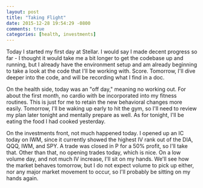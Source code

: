 ```yaml
---
layout: post
title: "Taking Flight"
date: 2015-12-28 19:54:29 -0800
comments: true
categories: [health, investments]
---
```


Today I started my first day at Stellar. I would say I made decent progress so far - I thought it would take me a bit longer to get the codebase up and running, but I already have the environment setup and am already beginning to take a look at the code that I'll be working with. Score. Tomorrow, I'll dive deeper into the code, and will be recording what I find in a doc.

On the health side, today was an "off day," meaning no working out. For about the first month, no cardio with be incorporated into my fitness routines. This is just for me to retain the new behavioral changes more easily. Tomorrow, I'll be waking up early to hit the gym, so I'll need to review my plan later tonight and mentally prepare as well. As for tonight, I'll be eating the food I had cooked yesterday. 

On the investments front, not much happened today. I opened up an IC today on IWM, since it currently showed the highest IV rank out of the DIA, QQQ, IWM, and SPY. A trade was closed in P for a 50% profit, so I'll take that. Other than that, no opening trades today, which is nice. On a low volume day, and not much IV increase, I'll sit on my hands. We'll see how the market behaves tomorrow, but I do not expect volume to pick up either, nor any major market movement to occur, so I'll probably be sitting on my hands again. 